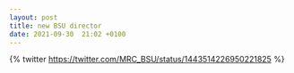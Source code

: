 ```yaml
---
layout: post
title: new BSU director
date: 2021-09-30  21:02 +0100
---
```

{% twitter https://twitter.com/MRC_BSU/status/1443514226950221825 %}
